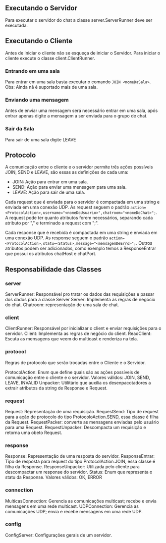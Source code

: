 ## Executando o Servidor
Para executar o servidor do chat a classe server.ServerRunner deve ser executada.

## Executando o Cliente
Antes de iniciar o cliente não se esqueça de iniciar o Servidor. Para iniciar o cliente execute o classe client.ClientRunner.

### Entrando em uma sala
Para entrar em uma sala basta executar o comando `JOIN <nomeDaSala>`. Obs: Ainda nã é suportado mais de uma sala.

### Enviando uma mensagem
Antes de enviar uma mensagem será necessário entrar em uma sala, após entrar apenas digite a mensagem a ser enviada para o grupo de chat.

### Sair da Sala
Para sair de uma sala digite LEAVE

## Protocolo
A comunicação entre o cliente e o servidor permite três ações possíveis JOIN, SEND e LEAVE, são essas as definições de cada uma:

- JOIN: Ação para entrar em uma sala.
- SEND: Ação para enviar uma mensagem para uma sala.
- LEAVE: Ação para sair de uma sala.

Cada request que é enviada para o servidor é compactada em uma string e enviada em uma conexão UDP. As request seguem o padrão `action=<ProtocolAction>,username="<nomeDoUsuario>",chatroom="<nomeDoChat>";`. A request pode ter quanto atributos forem necessários, separando cada atributo por "," e terminado a request com ";".
 
Cada response que é recebida é compactada em uma string e enviada em uma conexão UDP. As response seguem o padrão `action=<ProtocolAction>,statu=<Status>,message="<mensagemDeErro>";`. Outros atributos podem ser adicionados, como exemplo temos a ResponseEntrar que possui os atributos chatHost e chatPort.

## Responsabilidade das Classes

### server

ServerRunner: Responsável pro tratar os dados das requisições e passar dos dados para a classe Server
Server: Implementa as regras de negócio do chat.
Chatroom: representação de uma sala de chat.

### client

ClientRunner: Responsável por inicializar o client e enviar requisições para o servidor.
Client: Implementa as regras de negócio do client.
ReadClient: Escuta as mensagens que veem do multicast e renderiza na tela.

### protocol
Regras de protocolo que serão trocadas entre o Cliente e o Servidor.

ProtocolAction: Enum que define quais são as ações possíveis de comunicação entre o cliente e o servidor. Valores válidos: JOIN, SEND, LEAVE, INVALID
Unpacker: Utilitário que auxilia os desenpacotadores a extrair atributos da string de Response e Request.

### request

Request: Representação de uma requisição.
RequestSend: Tipo de request para a ação de protocolo do tipo ProtocoloAction.SEND, essa classe é filha da Request.
RequestPacker: converte as mensagens enviadas pelo usuário para uma Request.
RequestUnpacker: Descompacta um requisição e retorna uma obeto Request.

### response

Response: Representação de uma resposta do servidor.
ResponseEntrar: Tipo de resposta para request do tipo ProtocolAction.JOIN, essa classe é filha da Response.
ResponseUnpacker: Utilizada pelo cliente para descompactar um response do servidor.
Status: Enum que representa o statu da Response. Valores válidos: OK, ERROR

### connection

MulticasConnection: Gerencia as comunicações multicast; recebe e envia mensagens em uma rede multicast.
UDPConnection: Gerencia as comunicações UDP; envia e recebe mensagens em uma rede UDP.

### config

ConfigServer: Configurações gerais de um servidor.
